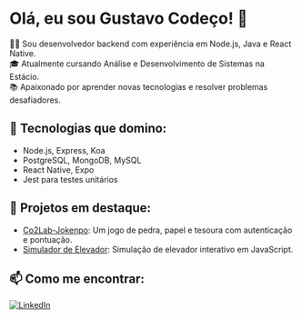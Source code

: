 # Olá, eu sou Gustavo Codeço! 👋

👨‍💻 Sou desenvolvedor backend com experiência em Node.js, Java e React Native.  
🎓 Atualmente cursando Análise e Desenvolvimento de Sistemas na Estácio.  
📚 Apaixonado por aprender novas tecnologias e resolver problemas desafiadores.  

## 🚀 Tecnologias que domino:
- Node.js, Express, Koa
- PostgreSQL, MongoDB, MySQL
- React Native, Expo
- Jest para testes unitários

## 🌟 Projetos em destaque:
- [Co2Lab-Jokenpo](https://github.com/gustavo-codeco/co2lab-jokenpo): Um jogo de pedra, papel e tesoura com autenticação e pontuação.
- [Simulador de Elevador](https://github.com/gustavo-codeco/Cod3r-Estudos): Simulação de elevador interativo em JavaScript.

## 📫 Como me encontrar:
[![LinkedIn](https://img.shields.io/badge/LinkedIn-Gustavo_Codeço-blue)](https://www.linkedin.com/in/gustavo-codeço-4b7806216/)
